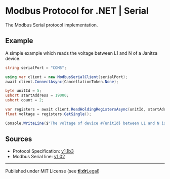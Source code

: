 # Modbus Protocol for .NET | Serial

The Modbus Serial protocol implementation.

## Example

A simple example which reads the voltage between L1 and N of a Janitza device.

```csharp
string serialPort = "COM5";

using var client = new ModbusSerialClient(serialPort);
await client.ConnectAsync(CancellationToken.None);

byte unitId = 5;
ushort startAddress = 19000;
ushort count = 2;

var registers = await client.ReadHoldingRegistersAsync(unitId, startAddress, count);
float voltage = registers.GetSingle();

Console.WriteLine($"The voltage of device #{unitId} between L1 and N is: {voltage:N2}V");
```


## Sources

- Protocol Specification: [v1.1b3]
- Modbus Serial line: [v1.02]


---

Published under MIT License (see [**tl;dr**Legal])



[v1.1b3]:         https://modbus.org/docs/Modbus_Application_Protocol_V1_1b3.pdf
[v1.02]:          https://modbus.org/docs/Modbus_over_serial_line_V1_02.pdf
[**tl;dr**Legal]: https://www.tldrlegal.com/license/mit-license
